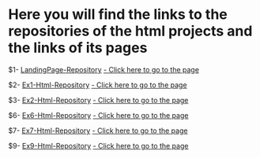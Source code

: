 # Here you will find the links to the repositories of the html projects and the links of its pages

$1- [LandingPage-Repository](https://github.com/misaelortizdp/landing-page-Arena.git)         [- Click here to go to the page](https://landing-page-arena.vercel.app/)  

$2- [Ex1-Html-Repository](https://github.com/misaelortizdp/SEM-EJ1-HTML.git)                  [- Click here to go to the page](https://prueba-three-beta.vercel.app/)

$3- [Ex2-Html-Repository](https://github.com/misaelortizdp/SEM-EJ2-HTML.git)                  [- Click here to go to the page](https://sem-ej-2-html.vercel.app/)

$6- [Ex6-Html-Repository](https://github.com/misaelortizdp/SEM-EJ6-HTML.git)                  [- Click here to go to the page](https://sem-ej-6-html.vercel.app/)

$7- [Ex7-Html-Repository](https://github.com/misaelortizdp/SEM-EJ7-HTML.git)                  [- Click here to go to the page](https://sem-ej-7-html.vercel.app/)

$9- [Ex9-Html-Repository](https://github.com/misaelortizdp/SEM-EJ9-HTML.git)                  [- Click here to go to the page](https://sem-ej-9-html.vercel.app)

